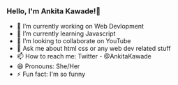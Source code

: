 ### Hello, I'm Ankita Kawade!👋

- 🔭 I’m currently working on Web Devlopment
- 🌱 I’m currently learning Javascript
- 👯 I’m looking to collaborate on YouTube
- 💬 Ask me about html css or any web dev related stuff
- 📫 How to reach me: Twitter - @AnkitaKawade
- 😄 Pronouns: She/Her
- ⚡ Fun fact: I'm so funny

